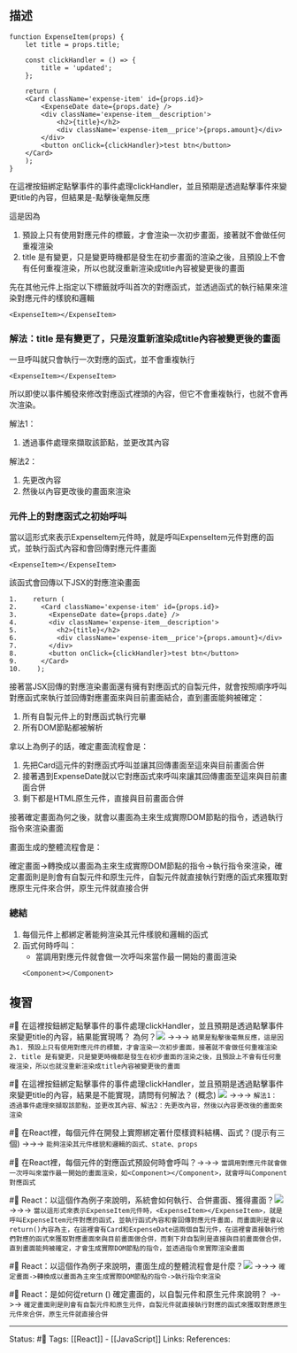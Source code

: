 	
## 描述


```
function ExpenseItem(props) {
	let title = props.title;

    const clickHandler = () => {
		title = 'updated';
    };

    return (
  	<Card className='expense-item' id={props.id}>	
  		<ExpenseDate date={props.date} />
  		<div className='expense-item__description'>
  			<h2>{title}</h2>
  			<div className='expense-item__price'>{props.amount}</div>
  		</div>
  		<button onClick={clickHandler}>test btn</button>
  	</Card>
    );
}
```
  

在這裡按鈕綁定點擊事件的事件處理clickHandler，並且預期是透過點擊事件來變更title的內容，但結果是-點擊後毫無反應

這是因為
1. 預設上只有使用對應元件的標籤，才會渲染一次初步畫面，接著就不會做任何重複渲染
2. title 是有變更，只是變更時機都是發生在初步畫面的渲染之後，且預設上不會有任何重複渲染，所以也就沒重新渲染成title內容被變更後的畫面



先在其他元件上指定以下標籤就呼叫首次的對應函式，並透過函式的執行結果來渲染對應元件的樣貌和邏輯
```
<ExpenseItem></ExpenseItem>
```

### 解法：title 是有變更了，只是沒重新渲染成title內容被變更後的畫面

一旦呼叫就只會執行一次對應的函式，並不會重複執行

`<ExpenseItem></ExpenseItem>`

所以即使以事件觸發來修改對應函式裡頭的內容，但它不會重複執行，也就不會再次渲染。

解法1：
1. 透過事件處理來擷取該節點，並更改其內容

解法2：
1. 先更改內容
2. 然後以內容更改後的畫面來渲染

### 元件上的對應函式之初始呼叫

當以這形式來表示ExpenseItem元件時，就是呼叫ExpenseItem元件對應的函式，並執行函式內容和會回傳對應元件畫面

`<ExpenseItem></ExpenseItem>`

該函式會回傳以下JSX的對應渲染畫面
```
1.    return (
2.      <Card className='expense-item' id={props.id}>
3.        <ExpenseDate date={props.date} />
4.        <div className='expense-item__description'>
5.          <h2>{title}</h2>
6.          <div className='expense-item__price'>{props.amount}</div>
7.        </div>
8.        <button onClick={clickHandler}>test btn</button>
9.      </Card>
10.    );
```


接著當JSX回傳的對應渲染畫面還有擁有對應函式的自製元件，就會按照順序呼叫對應函式來執行並回傳對應畫面來與目前畫面結合，直到畫面能夠被確定：

1. 所有自製元件上的對應函式執行完畢
2. 所有DOM節點都被解析

  
拿以上為例子的話，確定畫面流程會是：
1. 先把Card這元件的對應函式呼叫並讓其回傳畫面至這來與目前畫面合併
2. 接著遇到ExpenseDate就以它對應函式來呼叫來讓其回傳畫面至這來與目前畫面合併
3. 剩下都是HTML原生元件，直接與目前畫面合併
  
接著確定畫面為何之後，就會以畫面為主來生成實際DOM節點的指令，透過執行指令來渲染畫面

  
畫面生成的整體流程會是：

確定畫面->轉換成以畫面為主來生成實際DOM節點的指令->執行指令來渲染，確定畫面則是則會有自製元件和原生元件，自製元件就直接執行對應的函式來獲取對應原生元件來合併，原生元件就直接合併

### 總結
1. 每個元件上都綁定著能夠渲染其元件樣貌和邏輯的函式
2. 函式何時呼叫：
	- 當調用對應元件就會做一次呼叫來當作最一開始的畫面渲染
	```
	<Component></Component>
	```
## 複習


#🧠 在這裡按鈕綁定點擊事件的事件處理clickHandler，並且預期是透過點擊事件來變更title的內容，結果能實現嗎？ 為何？![](https://res.cloudinary.com/dqfxgtyoi/image/upload/v1660567783/blog/react/event/wrong-example-event-handler_wu8fha.png) ->->-> `結果是點擊後毫無反應，這是因為1. 預設上只有使用對應元件的標籤，才會渲染一次初步畫面，接著就不會做任何重複渲染 2. title 是有變更，只是變更時機都是發生在初步畫面的渲染之後，且預設上不會有任何重複渲染，所以也就沒重新渲染成title內容被變更後的畫面`
<!--SR:!2022-09-10,17,248-->


#🧠 在這裡按鈕綁定點擊事件的事件處理clickHandler，並且預期是透過點擊事件來變更title的內容，結果是不能實現，請問有何解法？ (概念) ![](https://res.cloudinary.com/dqfxgtyoi/image/upload/v1660567783/blog/react/event/wrong-example-event-handler_wu8fha.png) ->->-> `解法1： 透過事件處理來擷取該節點，並更改其內容、解法2：先更改內容，然後以內容更改後的畫面來渲染`
<!--SR:!2022-09-10,17,248-->

#🧠 在React裡，每個元件在開發上實際綁定著什麼樣資料結構、函式？(提示有三個) ->->-> `能夠渲染其元件樣貌和邏輯的函式、state、props`
<!--SR:!2022-09-05,11,230-->

#🧠 在React裡，每個元件的對應函式預設何時會呼叫？->->-> `當調用對應元件就會做一次呼叫來當作最一開始的畫面渲染，如<Component></Component>，就會呼叫Component 對應函式`
<!--SR:!2022-08-27,8,250-->


#🧠 React：以這個作為例子來說明，系統會如何執行、合併畫面、獲得畫面？![](https://res.cloudinary.com/dqfxgtyoi/image/upload/v1660567783/blog/react/event/wrong-example-event-handler_wu8fha.png) ->->-> `當以這形式來表示ExpenseItem元件時，<ExpenseItem></ExpenseItem>，就是呼叫ExpenseItem元件對應的函式，並執行函式內容和會回傳對應元件畫面，而畫面則是會以return()內容為主，在這裡會有Card和ExpenseDate這兩個自製元件，在這裡會直接執行他們對應的函式來獲取對應畫面來與目前畫面做合併，而剩下非自製則是直接與目前畫面做合併，直到畫面能夠被確定，才會生成實際DOM節點的指令，並透過指令來實際渲染畫面`
<!--SR:!2022-08-29,9,250-->

#🧠 React：以這個作為例子來說明，畫面生成的整體流程會是什麼？![](https://res.cloudinary.com/dqfxgtyoi/image/upload/v1660567783/blog/react/event/wrong-example-event-handler_wu8fha.png) ->->-> `確定畫面->轉換成以畫面為主來生成實際DOM節點的指令->執行指令來渲染`
<!--SR:!2022-09-10,17,248-->

#🧠 React：是如何從return () 確定畫面的，以自製元件和原生元件來說明？ ->->-> `確定畫面則是則會有自製元件和原生元件，自製元件就直接執行對應的函式來獲取對應原生元件來合併，原生元件就直接合併`
<!--SR:!2022-09-08,14,230-->



---
Status: #🌱 
Tags:
[[React]] - [[JavaScript]]
Links:
References:
